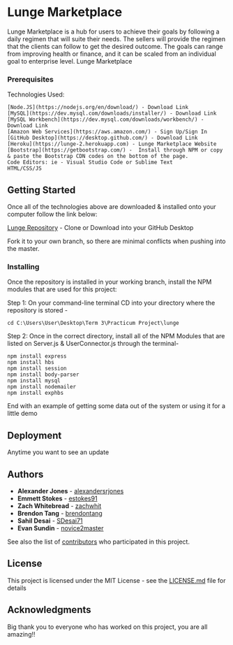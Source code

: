 # Lunge Marketplace

Lunge Marketplace is a hub for users to achieve their goals by following a daily regimen that will suite their needs. 
The sellers will provide the regimen that the clients can follow to get the desired outcome.
The goals can range from improving health or finance, and it can be scaled from an individual goal to enterprise level.
Lunge Marketplace  


### Prerequisites

Technologies Used:

```
[Node.JS](https://nodejs.org/en/download/) - Download Link
[MySQL](https://dev.mysql.com/downloads/installer/) - Download Link
[MySQL Workbench](https://dev.mysql.com/downloads/workbench/) - Download Link
[Amazon Web Services](https://aws.amazon.com/) - Sign Up/Sign In 
[GitHub Desktop](https://desktop.github.com/) - Download Link
[Heroku](https://lunge-2.herokuapp.com) - Lunge Marketplace Website
[Bootstrap](https://getbootstrap.com/) -  Install through NPM or copy & paste the Bootstrap CDN codes on the bottom of the page.
Code Editors: ie - Visual Studio Code or Sublime Text
HTML/CSS/JS
```


## Getting Started
Once all of the technologies above are downloaded & installed onto your computer follow the link below:

[Lunge Repository](https://github.com/alexandersrjones/lunge) - Clone or Download into your GitHub Desktop

Fork it to your own branch, so there are minimal conflicts when pushing into the master.


### Installing

Once the repository is installed in your working branch, install the NPM modules that are used for this project:


Step 1: On your command-line terminal CD into your directory where the repository is stored - 

```
cd C:\Users\User\Desktop\Term 3\Practicum Project\lunge
```

Step 2: Once in the correct directory, install all of the NPM Modules that are listed on Server.js & UserConnector.js through the terminal- 

```
npm install express
npm install hbs
npm install session
npm install body-parser
npm install mysql
npm install nodemailer
npm install exphbs
```

End with an example of getting some data out of the system or using it for a little demo


## Deployment

Anytime you want to see an update 

## Authors

* **Alexander Jones** - [alexandersrjones](https://github.com/alexandersrjones)
* **Emmett Stokes** - [estokes91](https://github.com/estokes91)
* **Zach Whitebread** - [zachwhit](https://github.com/zachwhit)
* **Brendon Tang** - [brendontang](https://github.com/brendontang)
* **Sahil Desai** - [SDesai71](https://github.com/SDesai71)
* **Evan Sundin** - [novice2master](https://github.com/novice2master)


See also the list of [contributors](https://github.com/your/project/contributors) who participated in this project.

## License

This project is licensed under the MIT License - see the [LICENSE.md](LICENSE.md) file for details

## Acknowledgments

Big thank you to everyone who has worked on this project, you are all amazing!! 
